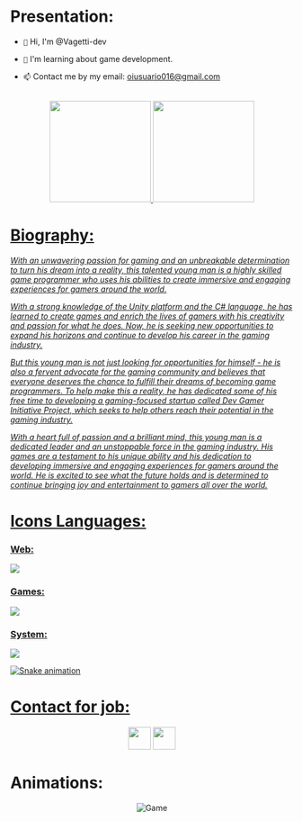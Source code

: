 <h1>Presentation:</h1>

- `👋` Hi, I'm @Vagetti-dev

- `👀` I'm learning about game development.

- `📫` Contact me by my email: oiusuario016@gmail.com

<br>

<div align="center">
  <a href="https://github.com/Vagetti-dev">
  <img height="180em" src="https://github-readme-stats.vercel.app/api?username=Vagetti-dev&show_icons=true&theme=dark&include_all_commits=true&count_private=false"/> 
  <img height="180em" src="https://github-readme-stats.vercel.app/api/top-langs/?username=Vagetti-dev&layout=compact&langs_count=99&theme=dark"/>
</div>
  
<p></p>
  
<h1>Biography:</h1>
<p><i>With an unwavering passion for gaming and an unbreakable determination to turn his dream into a reality, this talented young man is a highly skilled game programmer who uses his abilities to create immersive and engaging experiences for gamers around the world.</p>

<p>With a strong knowledge of the Unity platform and the C# language, he has learned to create games and enrich the lives of gamers with his creativity and passion for what he does. Now, he is seeking new opportunities to expand his horizons and continue to develop his career in the gaming industry.</p>

<p>But this young man is not just looking for opportunities for himself - he is also a fervent advocate for the gaming community and believes that everyone deserves the chance to fulfill their dreams of becoming game programmers. To help make this a reality, he has dedicated some of his free time to developing a gaming-focused startup called Dev Gamer Initiative Project, which seeks to help others reach their potential in the gaming industry.</p>

<p>With a heart full of passion and a brilliant mind, this young man is a dedicated leader and an unstoppable force in the gaming industry. His games are a testament to his unique ability and his dedication to developing immersive and engaging experiences for gamers around the world. He is excited to see what the future holds and is determined to continue bringing joy and entertainment to gamers all over the world.</i></p>
 
<h1>Icons Languages:</h1>

<!--
 <div style="display: inline_block"><br>
   <img align="center" alt="Python" width="40px" src="https://raw.githubusercontent.com/github/explore/master/topics/python/python.png" />
   <img align="center" alt="Rafa-Js" height="30" width="40" src="https://raw.githubusercontent.com/devicons/devicon/master/icons/javascript/javascript-plain.svg">
   <img align="center" alt="Rafa-HTML" height="30" width="40" src="https://raw.githubusercontent.com/devicons/devicon/master/icons/html5/html5-original.svg">
   <img align="center" alt="Rafa-CSS" height="30" width="40" src="https://raw.githubusercontent.com/devicons/devicon/master/icons/css3/css3-original.svg">
   <img align="center" alt="Rafa-Csharp" height="30" width="40" src="https://raw.githubusercontent.com/devicons/devicon/master/icons/csharp/csharp-original.svg">
 </div>
-->
 
<h3>Web:</h3>
<img src="https://skillicons.dev/icons?i=html,css,js,vercel,python" />
<h3>Games:</h3>
<img src="https://skillicons.dev/icons?i=cs,cpp,unity,vscode,blender,discord,github" />
<h3>System:</h3>
<img src="https://skillicons.dev/icons?i=linux,bash,powershell,arduino, " />

![Snake animation](https://github.com/Vagetti-dev/snake-animation/blob/main/Snake%20Animation.svg)
  
<h1>Contact for job:</h1>
<div style="display: inline_block" align="center">
 <a href="https://www.linkedin.com/in/patrick-oliveira-vagetti-4743aa258/"><img src="https://cdn2.iconfinder.com/data/icons/social-media-2285/512/1_Linkedin_unofficial_colored_svg-128.png" width="40"></a>
  <a href="https://www.instagram.com/dpg.gameproduction/"><img src="https://skillicons.dev/icons?i=instagram" width="40"></a>
</div>


<h1>Animations:</h1>
<div align="center">
  <img src="https://64.media.tumblr.com/a9c53176e47b99f3e8bfd22e86d0bbd5/tumblr_inline_pazzcrmIlT1qafrh6_500.gifv" alt="Game">
</div>
